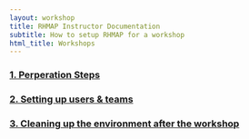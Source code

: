 ```yaml
---
layout: workshop
title: RHMAP Instructor Documentation
subtitle: How to setup RHMAP for a workshop
html_title: Workshops
---
```


### [1. Perperation Steps](workshop-preparing-environment)

### [2. Setting up users & teams](adding-users-instructor.html)

### [3. Cleaning up the environment after the workshop](removing-old-workshop-content.html)
